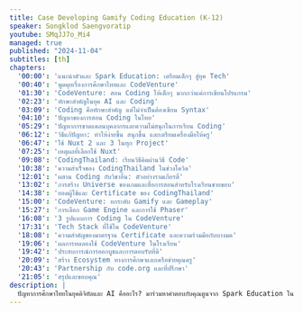 ```yaml
---
title: Case Developing Gamify Coding Education (K-12)
speaker: Songklod Saengvoratip
youtube: SMqJJ7o_Mi4
managed: true
published: "2024-11-04"
subtitles: [th]
chapters:
  '00:00': 'แนะนำตัวและ Spark Education: เตรียมเด็กๆ สู่ยุค Tech'
  '00:40': 'พูดคุยเรื่องการศึกษาไทยและ CodeVenture'
  '01:30': 'CodeVenture: สอน Coding ให้เด็กๆ มากกว่าแค่การเขียนโปรแกรม'
  '02:23': 'ทักษะสำคัญในยุค AI และ Coding'
  '03:09': 'Coding คือทักษะสำคัญ แต่ไม่จำเป็นต้องเขียน Syntax'
  '04:10': 'ปัญหาของการสอน Coding ในไทย'
  '05:29': 'ปัญหาการขาดแคลนบุคลากรและความไม่สนุกในการเรียน Coding'
  '06:12': 'วิธีแก้ปัญหา: ทำให้ง่ายขึ้น สนุกขึ้น และเตรียมเครื่องมือให้ครู'
  '06:47': 'ใช้ Nuxt 2 และ 3 ในทุก Project'
  '07:25': 'เหตุผลที่เลือกใช้ Nuxt'
  '09:08': 'CodingThailand: เรียนวิธีคิดผ่านวิธี Code'
  '10:38': 'ความสำเร็จของ CodingThailand ในช่วงโควิด'
  '12:01': 'ผสาน Coding กับวิชาอื่น: ตัวอย่างรามเกียรติ์'
  '13:02': 'การสร้าง Universe ของเกมและสื่อการสอนสำหรับโรงเรียนชายขอบ'
  '14:38': 'ยอดผู้ใช้และ Certificate ของ CodingThailand'
  '15:00': 'CodeVenture: ยกระดับ Gamify และ Gameplay'
  '15:27': 'การเลือก Game Engine และการใช้ Phaser'
  '16:08': '3 รูปแบบการ Coding ใน CodeVenture'
  '17:31': 'Tech Stack ที่ใช้ใน CodeVenture'
  '18:08': 'ความสำคัญของมาตรฐาน Certificate และความร่วมมือกับบางมด'
  '19:06': 'ผลการทดลองใช้ CodeVenture ในโรงเรียน'
  '19:42': 'ประสบการณ์การออกบูธและการตอบรับที่ดี'
  '20:09': 'สร้าง Ecosystem ทางการศึกษาและเครือข่ายคุณครู'
  '20:43': 'Partnership กับ code.org และที่ปรึกษา'
  '21:05': 'สรุปและขอบคุณ'
description: |
  ปัญหาการศึกษาไทยในยุคดิจิทัลและ AI คืออะไร? มาร่วมหาคำตอบกับคุณตูนจาก Spark Education ในเซสชั่นนี้  เขาจะมาแบ่งปันประสบการณ์การพัฒนาแพลตฟอร์ม CodeVenture และ CodingThailand เพื่อสอน coding ให้เด็กๆ ทั่วประเทศ  ฟังเรื่องราวการแก้ปัญหาการเรียน coding ที่ยากและน่าเบื่อ  พร้อมเรียนรู้แนวคิดการสร้างเกมและสื่อการสอนที่น่าสนใจ  รวมถึงความท้าทายในการทำงานร่วมกับโรงเรียนและคุณครูทั่วประเทศ  มาดูกันว่า CodeVenture จะช่วยเตรียมความพร้อมเด็กไทยสำหรับอนาคตได้อย่างไร
---
```

